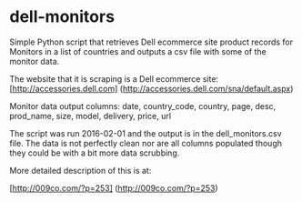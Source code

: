 # dell-monitors

Simple Python script that retrieves Dell ecommerce site product records for Monitors in a list of countries and outputs a csv file with some of the monitor data.

The website that it is scraping is a Dell ecommerce site: [http://accessories.dell.com] (http://accessories.dell.com/sna/default.aspx)

Monitor data output columns: date,	country_code, country, page, desc, prod_name, size, model, delivery, price, url

The script was run 2016-02-01  and the output is in the dell_monitors.csv file. The data is not perfectly clean nor are all columns populated though they could be  with a bit more data scrubbing.

More detailed description of this is at:

[http://009co.com/?p=253] (http://009co.com/?p=253)

